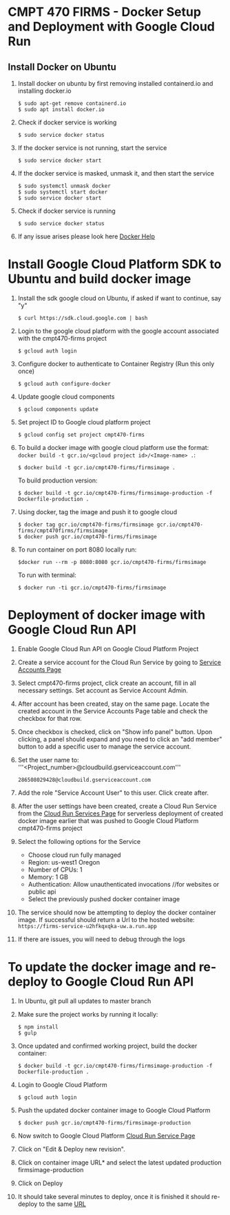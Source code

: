 # CMPT 470 FIRMS - Docker Setup and Deployment with Google Cloud Run

## Install Docker on Ubuntu

1. Install docker on ubuntu by first removing installed containerd.io and installing docker.io
    ```
    $ sudo apt-get remove containerd.io
    $ sudo apt install docker.io
    ```
2.  Check if docker service is working
    ```
    $ sudo service docker status
    ```
3. If the docker service is not running, start the service
    ```
    $ sudo service docker start
    ```
4. If the docker service is masked, unmask it, and then start the service
    ```
    $ sudo systemctl unmask docker
    $ sudo systemctl start docker
    $ sudo service docker start
    ```
5. Check if docker service is running
    ```
    $ sudo service docker status
    ```
6. If any issue arises please look here [Docker Help](https://ropenscilabs.github.io/r-docker-tutorial/04-Dockerhub.html)


# Install Google Cloud Platform SDK to Ubuntu and build docker image

1. Install the sdk google cloud on Ubuntu, if asked if want to continue, say "y"
    ```
    $ curl https://sdk.cloud.google.com | bash
    ```
2. Login to the google cloud platform with the google account associated with the cmpt470-firms project
    ```
    $ gcloud auth login
    ```
3. Configure docker to authenticate to Container Registry (Run this only once)
    ```
    $ gcloud auth configure-docker
    ```
4. Update google cloud components
    ```
    $ gcloud components update
    ```
 5. Set project ID to Google cloud platform project
    ```
    $ gcloud config set project cmpt470-firms
    ```
5. To build a docker image with google cloud platform use the format: ```docker build -t gcr.io/<gcloud project id>/<Image-name> .```:
    ```
    $ docker build -t gcr.io/cmpt470-firms/firmsimage .
    ```
    To build production version:
    ```
    $ docker build -t gcr.io/cmpt470-firms/firmsimage-production -f Dockerfile-production .
    ```
    
6. Using docker, tag the image and push it to google cloud
    ```
    $ docker tag gcr.io/cmpt470-firms/firmsimage gcr.io/cmpt470-firms/cmpt470firms/firmsimage
    $ docker push gcr.io/cmpt470-firms/firmsimage
    ```

7. To run container on port 8080 locally run: 
    ```
    $docker run --rm -p 8080:8080 gcr.io/cmpt470-firms/firmsimage
    ```
    To run with terminal: 
    ```
    $ docker run -ti gcr.io/cmpt470-firms/firmsimage
    ```

# Deployment of docker image with Google Cloud Run API

1. Enable Google Cloud Run API on Google Cloud Platform Project

2. Create a service account for the Cloud Run Service by going to [Service Accounts Page](https://console.cloud.google.com/iam-admin/serviceaccounts?project=cmpt470-firms&supportedpurview=project)

3. Select cmpt470-firms project, click create an account, fill in all necessary settings. Set account as Service Account Admin.

4. After account has been created, stay on the same page. Locate the created account in the Service Accounts Page table and check the checkbox for that row.

5. Once checkbox is checked, click on "Show info panel" button. Upon clicking, a panel should expand and you need to click an "add member" button to add a specific user to manage the service account.

6. Set the user name to: '''<Project_number>@cloudbuild.gserviceaccount.com'''
    ```
    286508029428@cloudbuild.gserviceaccount.com
    ```
7. Add the role "Service Account User" to this user. Click create after.

8. After the user settings have been created, create a Cloud Run Service from the [Cloud Run Services Page](https://console.cloud.google.com/run?project=cmpt470-firms&folder=&organizationId=) for serverless deployment of created docker image earlier that was pushed to Google Cloud Platform cmpt470-firms project

9. Select the following options for the Service
    - Choose cloud run fully managed
    - Region: us-west1 Oregon
    - Number of CPUs: 1
    - Memory: 1 GB
    - Authentication: Allow unauthenticated invocations //for websites or public api
    - Select the previously pushed docker container image

10. The service should now be attempting to deploy the docker container image. If successful should return a Url to the hosted website: ```https://firms-service-u2hfkqxqka-uw.a.run.app```
11. If there are issues, you will need to debug through the logs

# To update the docker image and re-deploy to Google Cloud Run API

1. In Ubuntu, git pull all updates to master branch 

2. Make sure the project works by running it locally:
    ```
    $ npm install
    $ gulp
    ```

2. Once updated and confirmed working project, build the docker container:
    ```
    $ docker build -t gcr.io/cmpt470-firms/firmsimage-production -f Dockerfile-production .
    ```
    
3. Login to Google Cloud Platform
    ```
    $ gcloud auth login
    ```
4. Push the updated docker container image to Google Cloud Platform
    ```
    $ docker push gcr.io/cmpt470-firms/firmsimage-production
    ```
5. Now switch to Google Cloud Platform [Cloud Run Service Page](https://console.cloud.google.com/run/detail/us-west1/firms-service/metrics?folder=&organizationId=&project=cmpt470-firms)
6. Click on "Edit & Deploy new revision".
7. Click on container image URL* and select the latest updated production firmsimage-production
8. Click on Deploy
9. It should take several minutes to deploy, once it is finished it should re-deploy to the same [URL](https://firms-service-u2hfkqxqka-uw.a.run.app/)
